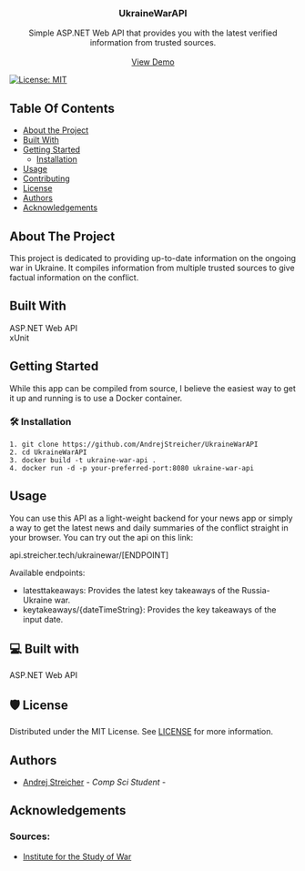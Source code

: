 <br/>
<p align="center">
  <h3 align="center">UkraineWarAPI</h3>

  <p align="center">
    Simple ASP.NET Web API that provides you with the latest verified information from trusted sources.
    <br/>
    <br/>
    <a href="api.streicher.tech/ukrainewar">View Demo</a>
  </p>
</p>

[![License: MIT](https://img.shields.io/badge/License-MIT-yellow.svg)](https://opensource.org/licenses/MIT)

## Table Of Contents

* [About the Project](#about-the-project)
* [Built With](#built-with)
* [Getting Started](#getting-started)
  * [Installation](#installation)
* [Usage](#usage)
* [Contributing](#contributing)
* [License](#license)
* [Authors](#authors)
* [Acknowledgements](#acknowledgements)

## About The Project

This project is dedicated to providing up-to-date information on the ongoing war in Ukraine. It compiles information from multiple trusted sources to give factual information on the conflict.

## Built With

ASP.NET Web API  
xUnit

## Getting Started

While this app can be compiled from source, I believe the easiest way to get it up and running is to use a Docker container.

### 🛠️ Installation
```
1. git clone https://github.com/AndrejStreicher/UkraineWarAPI
2. cd UkraineWarAPI
3. docker build -t ukraine-war-api .
4. docker run -d -p your-preferred-port:8080 ukraine-war-api
```
## Usage

You can use this API as a light-weight backend for your news app or simply a way to get the latest news and daily summaries of the conflict straight in your browser. You can try out the api on this link: 

api.streicher.tech/ukrainewar/[ENDPOINT]

Available endpoints:
  - latesttakeaways: Provides the latest key takeaways of the Russia-Ukraine war.
  - keytakeaways/{dateTimeString}: Provides the key takeaways of the input date.
## 💻 Built with
ASP.NET Web API
## 🛡️ License

Distributed under the MIT License. See [LICENSE](https://github.com/AndrejStreicher/UkraineWarAPI/blob/main/LICENSE.md) for more information.

## Authors

* [Andrej Streicher](www.linkedin.com/in/andrej-streicher-35658027b) - *Comp Sci Student* - 

## Acknowledgements
### Sources:
* [Institute for the Study of War](https://www.understandingwar.org/)
